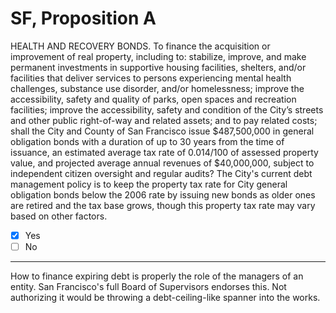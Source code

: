 # SF, Proposition A

HEALTH AND RECOVERY BONDS. To finance the acquisition or improvement of real property, including to: stabilize, improve, and make permanent investments in supportive housing facilities, shelters, and/or facilities that deliver services to persons experiencing mental health challenges, substance use disorder, and/or homelessness; improve the accessibility, safety and quality of parks, open spaces and recreation facilities; improve the accessibility, safety and condition of the City’s streets and other public right-of-way and related assets; and to pay related costs; shall the City and County of San Francisco issue $487,500,000 in general obligation bonds with a duration of up to 30 years from the time of issuance, an estimated average tax rate of $0.014/$100 of assessed property value, and projected average annual revenues of $40,000,000, subject to independent citizen oversight and regular audits? The City's current debt management policy is to keep the property tax rate for City general obligation bonds below the 2006 rate by issuing new bonds as older ones are retired and the tax base grows, though this property tax rate may vary based on other factors.

- [x] Yes
- [ ] No

---

How to finance expiring debt is properly the role of the managers of an entity. San Francisco's full Board of Supervisors
endorses this. Not authorizing it would be throwing a debt-ceiling-like spanner into the works.